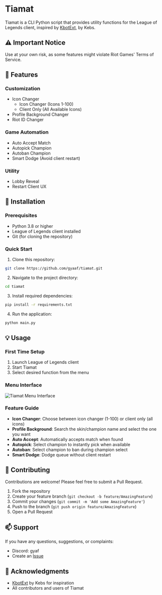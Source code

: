 # Tiamat

Tiamat is a CLI Python script that provides utility functions for the League of Legends client, inspired by [KbotExt](https://github.com/KebsCS/KBotExt/), by Kebs.

## ⚠️ Important Notice
Use at your own risk, as some features might violate Riot Games' Terms of Service.

## 🌟 Features

### Customization
* Icon Changer
  * Icon Changer (Icons 1-100)
  * Client Only (All Available Icons)
* Profile Background Changer
* Riot ID Changer

### Game Automation
* Auto Accept Match
* Autopick Champion
* Autoban Champion
* Smart Dodge (Avoid client restart)

### Utility
* Lobby Reveal
* Restart Client UX

## 🚀 Installation

### Prerequisites
- Python 3.8 or higher
- League of Legends client installed
- Git (for cloning the repository)

### Quick Start
1. Clone this repository:
```bash
git clone https://github.com/gyaaf/tiamat.git
```

2. Navigate to the project directory:
```bash
cd tiamat
```

3. Install required dependencies:
```bash
pip install -r requirements.txt
```

4. Run the application:
```bash
python main.py
```

## 💡 Usage

### First Time Setup
1. Launch League of Legends client
2. Start Tiamat
3. Select desired function from the menu

### Menu Interface
![Tiamat Menu Interface](https://i.imgur.com/00r0SqO.png)

### Feature Guide
* **Icon Changer**: Choose between icon changer (1-100) or client only (all icons)
* **Profile Background**: Search the skin/champion name and select the one you want
* **Auto Accept**: Automatically accepts match when found
* **Autopick**: Select champion to instantly pick when available
* **Autoban**: Select champion to ban during champion select
* **Smart Dodge**: Dodge queue without client restart

## 🤝 Contributing
Contributions are welcome! Please feel free to submit a Pull Request.

1. Fork the repository
2. Create your feature branch (`git checkout -b feature/AmazingFeature`)
3. Commit your changes (`git commit -m 'Add some AmazingFeature'`)
4. Push to the branch (`git push origin feature/AmazingFeature`)
5. Open a Pull Request

## 📫 Support
If you have any questions, suggestions, or complaints:
- Discord: gyaf
- Create an [Issue](https://github.com/gyaaf/tiamat/issues)

## 🙏 Acknowledgments
* [KbotExt](https://github.com/KebsCS/KBotExt/) by Kebs for inspiration
* All contributors and users of Tiamat
